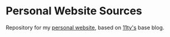 # Personal Website Sources

Repository for my [personal website](https://valentinaschueller.github.io), based on [11ty's](https://www.11ty.dev/) base blog.